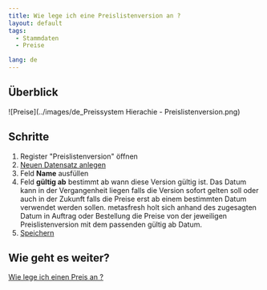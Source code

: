 ```yaml
---
title: Wie lege ich eine Preislistenversion an ?
layout: default
tags:
  - Stammdaten
  - Preise

lang: de
---
```

## Überblick

![Preise](../images/de_Preissystem Hierachie - Preislistenversion.png)

## Schritte

1. Register "Preislistenversion" öffnen 
1. [Neuen Datensatz anlegen](Wie_lege_ich_einen_neuen_datensatz_an)
1. Feld **Name** ausfüllen
1. Feld **gültig ab** bestimmt ab wann diese Version gültig ist. Das Datum kann in der Vergangenheit liegen falls die Version sofort gelten soll oder auch in der Zukunft falls die Preise erst ab einem bestimmten Datum verwendet werden sollen. metasfresh holt sich anhand des zugesagten Datum in Auftrag oder Bestellung die Preise von der jeweiligen Preislistenversion mit dem passenden gültig ab Datum.
1. [Speichern](Wie_lege_ich_einen_neuen_datensatz_an)


## Wie geht es weiter?

[Wie lege ich einen Preis an ?](Wie_lege_ich_einen_Preis_an)